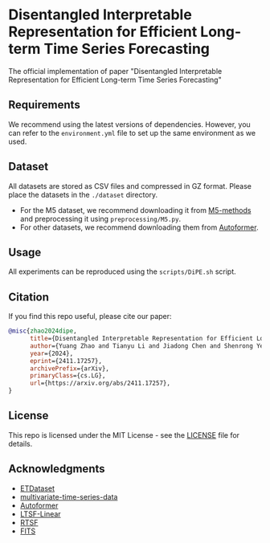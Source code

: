 # Disentangled Interpretable Representation for Efficient Long-term Time Series Forecasting

The official implementation of paper "Disentangled Interpretable Representation for Efficient Long-term Time Series Forecasting"

## Requirements

We recommend using the latest versions of dependencies. However, you can refer to the `environment.yml` file to set up the same environment as we used.

## Dataset

All datasets are stored as CSV files and compressed in GZ format. Please place the datasets in the `./dataset` directory.

- For the M5 dataset, we recommend downloading it from [M5-methods](https://github.com/Mcompetitions/M5-methods) and preprocessing it using `preprocessing/M5.py`. 
- For other datasets, we recommend downloading them from [Autoformer](https://github.com/thuml/Autoformer).

## Usage

All experiments can be reproduced using the `scripts/DiPE.sh` script.

## Citation

If you find this repo useful, please cite our paper:

```bibtex
@misc{zhao2024dipe,
      title={Disentangled Interpretable Representation for Efficient Long-term Time Series Forecasting}, 
      author={Yuang Zhao and Tianyu Li and Jiadong Chen and Shenrong Ye and Fuxin Jiang and Tieying Zhang and Xiaofeng Gao},
      year={2024},
      eprint={2411.17257},
      archivePrefix={arXiv},
      primaryClass={cs.LG},
      url={https://arxiv.org/abs/2411.17257}, 
}
```

## License

This repo is licensed under the MIT License - see the [LICENSE](LICENSE) file for details.

## Acknowledgments

- [ETDataset](https://github.com/zhouhaoyi/ETDataset)
- [multivariate-time-series-data](https://github.com/laiguokun/multivariate-time-series-data)
- [Autoformer](https://github.com/thuml/Autoformer)
- [LTSF-Linear](https://github.com/cure-lab/LTSF-Linear)
- [RTSF](https://github.com/plumprc/RTSF)
- [FITS](https://github.com/VEWOXIC/FITS)
